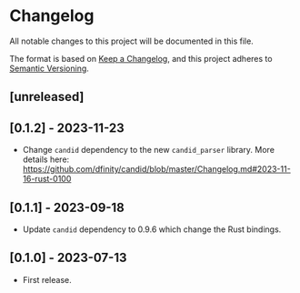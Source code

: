 # Changelog
All notable changes to this project will be documented in this file.

The format is based on [Keep a Changelog](https://keepachangelog.com/en/1.0.0/),
and this project adheres to [Semantic Versioning](https://semver.org/spec/v2.0.0.html).

## [unreleased]

## [0.1.2] - 2023-11-23

- Change `candid` dependency to the new `candid_parser` library.
  More details here: https://github.com/dfinity/candid/blob/master/Changelog.md#2023-11-16-rust-0100

## [0.1.1] - 2023-09-18

- Update `candid` dependency to 0.9.6 which change the Rust bindings.

## [0.1.0] - 2023-07-13

- First release.
